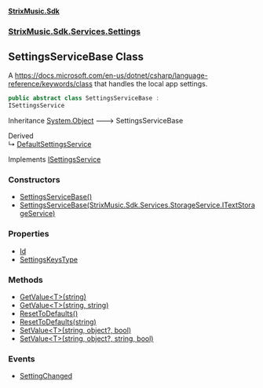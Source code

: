 #### [StrixMusic.Sdk](./index.md 'index')
### [StrixMusic.Sdk.Services.Settings](./StrixMusic-Sdk-Services-Settings.md 'StrixMusic.Sdk.Services.Settings')
## SettingsServiceBase Class
A https://docs.microsoft.com/en-us/dotnet/csharp/language-reference/keywords/class that handles the local app settings.  
```csharp
public abstract class SettingsServiceBase :
ISettingsService
```
Inheritance [System.Object](https://docs.microsoft.com/en-us/dotnet/api/System.Object 'System.Object') &#129106; SettingsServiceBase  

Derived  
&#8627; [DefaultSettingsService](./StrixMusic-Sdk-Services-Settings-DefaultSettingsService.md 'StrixMusic.Sdk.Services.Settings.DefaultSettingsService')  

Implements [ISettingsService](./StrixMusic-Sdk-Services-Settings-ISettingsService.md 'StrixMusic.Sdk.Services.Settings.ISettingsService')  
### Constructors
- [SettingsServiceBase()](./StrixMusic-Sdk-Services-Settings-SettingsServiceBase-SettingsServiceBase().md 'StrixMusic.Sdk.Services.Settings.SettingsServiceBase.SettingsServiceBase()')
- [SettingsServiceBase(StrixMusic.Sdk.Services.StorageService.ITextStorageService)](./StrixMusic-Sdk-Services-Settings-SettingsServiceBase-SettingsServiceBase(StrixMusic-Sdk-Services-StorageService-ITextStorageService).md 'StrixMusic.Sdk.Services.Settings.SettingsServiceBase.SettingsServiceBase(StrixMusic.Sdk.Services.StorageService.ITextStorageService)')
### Properties
- [Id](./StrixMusic-Sdk-Services-Settings-SettingsServiceBase-Id.md 'StrixMusic.Sdk.Services.Settings.SettingsServiceBase.Id')
- [SettingsKeysType](./StrixMusic-Sdk-Services-Settings-SettingsServiceBase-SettingsKeysType.md 'StrixMusic.Sdk.Services.Settings.SettingsServiceBase.SettingsKeysType')
### Methods
- [GetValue&lt;T&gt;(string)](./StrixMusic-Sdk-Services-Settings-SettingsServiceBase-GetValue-T-(string).md 'StrixMusic.Sdk.Services.Settings.SettingsServiceBase.GetValue&lt;T&gt;(string)')
- [GetValue&lt;T&gt;(string, string)](./StrixMusic-Sdk-Services-Settings-SettingsServiceBase-GetValue-T-(string_string).md 'StrixMusic.Sdk.Services.Settings.SettingsServiceBase.GetValue&lt;T&gt;(string, string)')
- [ResetToDefaults()](./StrixMusic-Sdk-Services-Settings-SettingsServiceBase-ResetToDefaults().md 'StrixMusic.Sdk.Services.Settings.SettingsServiceBase.ResetToDefaults()')
- [ResetToDefaults(string)](./StrixMusic-Sdk-Services-Settings-SettingsServiceBase-ResetToDefaults(string).md 'StrixMusic.Sdk.Services.Settings.SettingsServiceBase.ResetToDefaults(string)')
- [SetValue&lt;T&gt;(string, object?, bool)](./StrixMusic-Sdk-Services-Settings-SettingsServiceBase-SetValue-T-(string_object-_bool).md 'StrixMusic.Sdk.Services.Settings.SettingsServiceBase.SetValue&lt;T&gt;(string, object?, bool)')
- [SetValue&lt;T&gt;(string, object?, string, bool)](./StrixMusic-Sdk-Services-Settings-SettingsServiceBase-SetValue-T-(string_object-_string_bool).md 'StrixMusic.Sdk.Services.Settings.SettingsServiceBase.SetValue&lt;T&gt;(string, object?, string, bool)')
### Events
- [SettingChanged](./StrixMusic-Sdk-Services-Settings-SettingsServiceBase-SettingChanged.md 'StrixMusic.Sdk.Services.Settings.SettingsServiceBase.SettingChanged')
